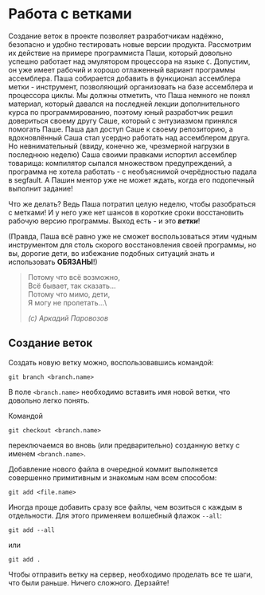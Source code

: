 # **Работа с ветками** #

Создание веток в проекте позволяет разработчикам надёжно, безопасно и удобно тестировать новые версии продукта. Рассмотрим их действие на примере программиста Паши, который довольно успешно работает над эмулятором процессора на языке `С`. Допустим, он уже имеет рабочий и хорошо отлаженный вариант программы ассемблера. Паша собирается добавить в функционал ассемблера метки - инструмент, позволяющий организовать на базе ассемблера и процессора циклы. Мы должны отметить, что Паша немного не понял материал, который давался на последней лекции дополнительного курса по программированию, поэтому юный разработчик решил довериться своему другу Саше, который с энтузиазмом принялся помогать Паше. Паша дал доступ Саше к своему репозиторию, а вдохновлённый Саша стал усердно работать над ассемблером друга. Но невнимательный (ввиду, конечно же, чрезмерной нагрузки в последнюю неделю) Саша своими правками испортил ассемблер товарища: компилятор сыпался множеством предупреждений, а программа не хотела работать - с необъяснимой очерёдностью падала в segfault. А Пашин ментор уже не может ждать, когда его подопечный выполнит задание!

Что же делать? Ведь Паша потратил целую неделю, чтобы разобраться с метками! И у него уже нет шансов в короткие сроки восстановить рабочую версию программы. Выход есть - и это ***ветки***!

(Правда, Паша всё равно уже не сможет воспользоваться этим чудным инструментом для столь скорого восстановления своей программы, но вы, дорогие дети, во избежание подобных ситуаций знать и использовать **ОБЯЗАНЫ**!)

> Потому что всё возможно,\
> Всё бывает, так сказать...\
> Потому что мимо, дети,\
> Я могу не пролетать...\
>
> *(с) Аркадий Паровозов*

## **Создание веток** ##

Создать новую ветку можно, воспользовавшись командой: 

```
git branch <branch.name>
```

В поле `<branch.name>` необходимо вставить имя новой ветки, что довольно легко понять.

Командой

```
git checkout <branch.name>
```

переключаемся во вновь (или предварительно) созданную ветку с именем `<branch.name>`.

Добавление нового файла в очередной коммит выполняется совершенно примитивным и знакомым нам всем способом:

```
git add <file.name>
```

Иногда проще добавить сразу все файлы, чем возиться с каждым в отдельности. Для этого применяем волшебный флажок `--all`:

```
git add --all
```
или 
```
git add .
```

Чтобы отправить ветку на сервер, необходимо проделать все те шаги, что были раньше. Ничего сложного. Дерзайте!
